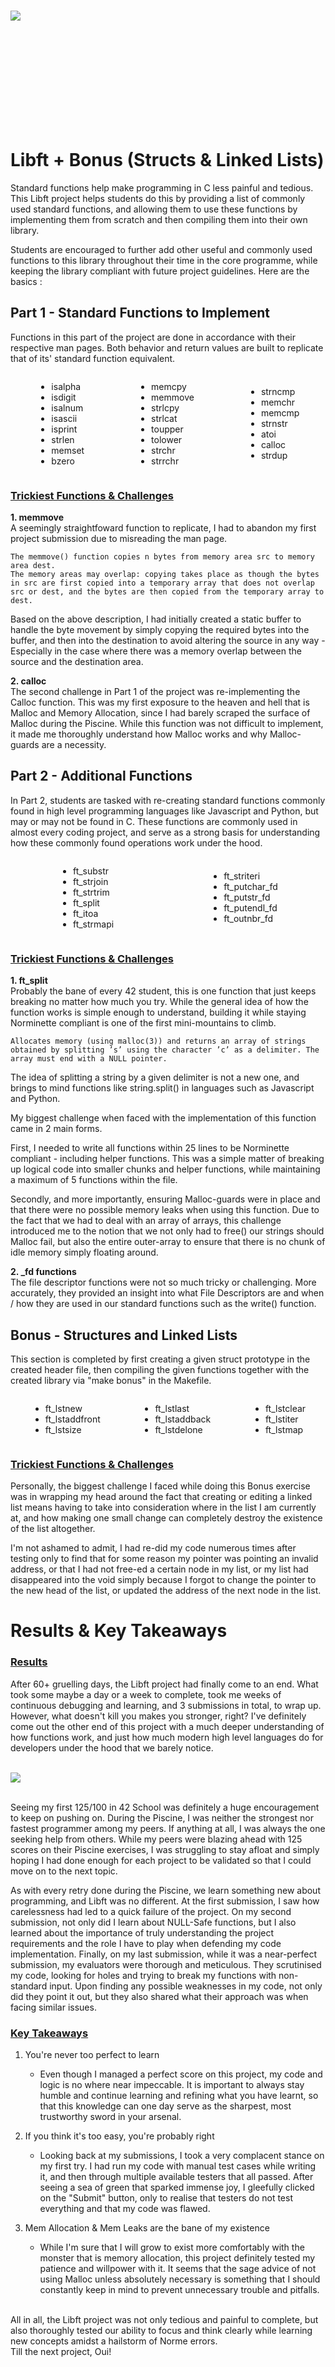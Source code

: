 <div style="height: 350px; display: flex; align-items: center;">
    <img src="./Assets/Libft_Banner.jpg" alt-text="Libft_Banner" />
</div>

# Libft + Bonus (Structs & Linked Lists)
Standard functions help make programming in C less painful and tedious. This Libft project helps students do this by providing a list of commonly used standard functions, and allowing them to use these functions by implementing them from scratch and then compiling them into their own library.

Students are encouraged to further add other useful and commonly used functions to this library throughout their time in the core programme, while keeping the library compliant with future project guidelines. Here are the basics : 

## Part 1 - Standard Functions to Implement
Functions in this part of the project are done in accordance with their respective man pages. Both behavior and return values are built to replicate that of its' standard function equivalent. 

<div style="display: flex; justify-content: space-around; align-items: center;">
    <ul>
        <li>isalpha</li>
        <li>isdigit</li>
        <li>isalnum</li>
        <li>isascii</li>
        <li>isprint</li>
        <li>strlen</li>
        <li>memset</li>
        <li>bzero</li>
    </ul>
    <ul>
        <li>memcpy</li>
        <li>memmove</li>
        <li>strlcpy</li>
        <li>strlcat</li>
        <li>toupper</li>
        <li>tolower</li>
        <li>strchr</li>
        <li>strrchr</li>
    </ul>
    <ul>
        <li>strncmp</li>
        <li>memchr</li>
        <li>memcmp</li>
        <li>strnstr</li>
        <li>atoi</li>
        <li>calloc</li>
        <li>strdup</li>
    </ul>
</div>

### <u>Trickiest Functions & Challenges</u>
**1. memmove** <br />
A seemingly straightfoward function to replicate, I had to abandon my first project submission due to misreading the man page. 

    The memmove() function copies n bytes from memory area src to memory area dest. 
    The memory areas may overlap: copying takes place as though the bytes in src are first copied into a temporary array that does not overlap src or dest, and the bytes are then copied from the temporary array to dest.

Based on the above description, I had initially created a static buffer to handle the byte movement by simply copying the required bytes into the buffer, and then into the destination to avoid altering the source in any way - Especially in the case where there was a memory overlap between the source and the destination area. 

**2. calloc** <br />
The second challenge in Part 1 of the project was re-implementing the Calloc function. This was my first exposure to the heaven and hell that is Malloc and Memory Allocation, since I had barely scraped the surface of Malloc during the Piscine. While this function was not difficult to implement, it made me thoroughly understand how Malloc works and why Malloc-guards are a necessity.

## Part 2 - Additional Functions
In Part 2, students are tasked with re-creating standard functions commonly found in high level programming languages like Javascript and Python, but may or may not be found in C. These functions are commonly used in almost every coding project, and serve as a strong basis for understanding how these commonly found operations work under the hood. 

<div style="display: flex; justify-content: space-around; align-items: center;">
    <ul>
        <li>ft_substr</li>
        <li>ft_strjoin</li>
        <li>ft_strtrim</li>
        <li>ft_split</li>
        <li>ft_itoa</li>
        <li>ft_strmapi</li>
    </ul>
    <ul>
        <li>ft_striteri</li>
        <li>ft_putchar_fd</li>
        <li>ft_putstr_fd</li>
        <li>ft_putendl_fd</li>
        <li>ft_outnbr_fd</li>
    </ul>
</div>

### <u>Trickiest Functions & Challenges</u>
**1. ft_split** <br />
Probably the bane of every 42 student, this is one function that just keeps breaking no matter how much you try. While the general idea of how the function works is simple enough to understand, building it while staying Norminette compliant is one of the first mini-mountains to climb. 

    Allocates memory (using malloc(3)) and returns an array of strings obtained by splitting ’s’ using the character ’c’ as a delimiter. The array must end with a NULL pointer.

The idea of splitting a string by a given delimiter is not a new one, and brings to mind functions like string.split() in languages such as Javascript and Python. 

My biggest challenge when faced with the implementation of this function came in 2 main forms. 

First, I needed to write all functions within 25 lines to be Norminette compliant - including helper functions. This was a simple matter of breaking up logical code into smaller chunks and helper functions, while maintaining a maximum of 5 functions within the file. 

Secondly, and more importantly, ensuring Malloc-guards were in place and that there were no possible memory leaks when using this function. Due to the fact that we had to deal with an array of arrays, this challenge introduced me to the notion that we not only had to free() our strings should Malloc fail, but also the entire outer-array to ensure that there is no chunk of idle memory simply floating around.

**2. _fd functions** <br />
The file descriptor functions were not so much tricky or challenging. More accurately, they provided an insight into what File Descriptors are and when / how they are used in our standard functions such as the write() function.

## Bonus - Structures and Linked Lists
This section is completed by first creating a given struct prototype in the created header file, then compiling the given functions together with the created library via "make bonus" in the Makefile. 

<div style="display: flex; justify-content: space-around; align-items: center;">
    <ul>
        <li>ft_lstnew</li>
        <li>ft_lstaddfront</li>
        <li>ft_lstsize</li>
    </ul>
    <ul>
        <li>ft_lstlast</li>
        <li>ft_lstaddback</li>
        <li>ft_lstdelone</li>
    </ul>
    <ul>
        <li>ft_lstclear</li>
        <li>ft_lstiter</li>
        <li>ft_lstmap</li>
    </ul>
</div>

### <u>Trickiest Functions & Challenges</u>
Personally, the biggest challenge I faced while doing this Bonus exercise was in wrapping my head around the fact that creating or editing a linked list means having to take into consideration where in the list I am currently at, and how making one small change can completely destroy the existence of the list altogether. 

I'm not ashamed to admit, I had re-did my code numerous times after testing only to find that for some reason my pointer was pointing an invalid address, or that I had not free-ed a certain node in my list, or my list had disappeared into the void simply because I forgot to change the pointer to the new head of the list, or updated the address of the next node in the list.

# Results & Key Takeaways
### <u>Results</u>
After 60+ gruelling days, the Libft project had finally come to an end. What took some maybe a day or a week to complete, took me weeks of continuous debugging and learning, and 3 submissions in total, to wrap up. However, what doesn't kill you makes you stronger, right? I've definitely come out the other end of this project with a much deeper understanding of how functions work, and just how much modern high level languages do for developers under the hood that we barely notice. 

<br />
<div>
    <img src="./Assets/libft_results.png" alt-text="libft_results" />
</div>
<br />

Seeing my first 125/100 in 42 School was definitely a huge encouragement to keep on pushing on. During the Piscine, I was neither the strongest nor fastest programmer among my peers. If anything at all, I was always the one seeking help from others. While my peers were blazing ahead with 125 scores on their Piscine exercises, I was struggling to stay afloat and simply hoping I had done enough for each project to be validated so that I could move on to the next topic. 

As with every retry done during the Piscine, we learn something new about programming, and Libft was no different. At the first submission, I saw how carelessness had led to a quick failure of the project. On my second submission, not only did I learn about NULL-Safe functions, but I also learned about the importance of truly understanding the project requirements and the role I have to play when defending my code implementation. Finally, on my last submission, while it was a near-perfect submission, my evaluators were thorough and meticulous. They scrutinised my code, looking for holes and trying to break my functions with non-standard input. Upon finding any possible weaknesses in my code, not only did they point it out, but they also shared what their approach was when facing similar issues. 

### <u>Key Takeaways</u>
1. You're never too perfect to learn <br />
    - Even though I managed a perfect score on this project, my code and logic is no where near impeccable. It is important to always stay humble and continue learning and refining what you have learnt, so that this knowledge can one day serve as the sharpest, most trustworthy sword in your arsenal. 

2. If you think it's too easy, you're probably right <br />
   - Looking back at my submissions, I took a very complacent stance on my first try. I had run my code with manual test cases while writing it, and then through multiple available testers that all passed. After seeing a sea of green that sparked immense joy, I gleefully clicked on the "Submit" button, only to realise that testers do not test everything and that my code was flawed. 

3. Mem Allocation & Mem Leaks are the bane of my existence <br />
    - While I'm sure that I will grow to exist more comfortably with the monster that is memory allocation, this project definitely tested my patience and willpower with it. It seems that the sage advice of not using Malloc unless absolutely necessary is something that I should constantly keep in mind to prevent unnecessary trouble and pitfalls. 

<br />
All in all, the Libft project was not only tedious and painful to complete, but also thoroughly tested our ability to focus and think clearly while learning new concepts amidst a hailstorm of Norme errors. 

<br />
Till the next project, Oui! 